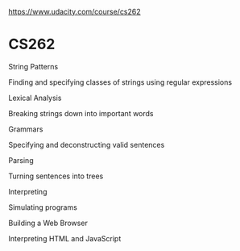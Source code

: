 https://www.udacity.com/course/cs262

CS262
===================================
String Patterns

Finding and specifying classes of strings using regular expressions

Lexical Analysis

Breaking strings down into important words

Grammars

Specifying and deconstructing valid sentences

Parsing

Turning sentences into trees

Interpreting

Simulating programs

Building a Web Browser

Interpreting HTML and JavaScript
